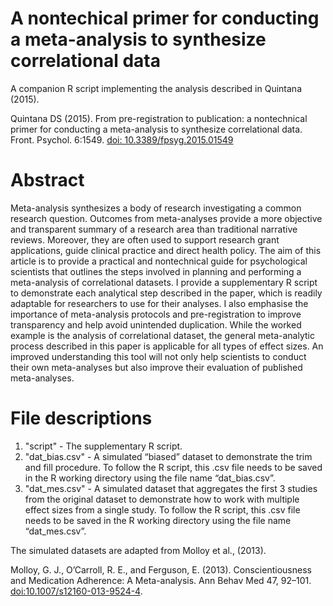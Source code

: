 # A nontechical primer for conducting a meta-analysis to synthesize correlational data

A companion R script implementing the analysis described in Quintana (2015). 

Quintana DS (2015). From pre-registration to publication: a nontechnical primer for conducting a meta-analysis to synthesize correlational data. Front. Psychol. 6:1549. [doi: 10.3389/fpsyg.2015.01549](http://journal.frontiersin.org/article/10.3389/fpsyg.2015.01549/abstract)

# Abstract

Meta-analysis synthesizes a body of research investigating a common research question. Outcomes from meta-analyses provide a more objective and transparent summary of a research area than traditional narrative reviews. Moreover, they are often used to support research grant applications, guide clinical practice and direct health policy. The aim of this article is to provide a practical and nontechnical guide for psychological scientists that outlines the steps involved in planning and performing a meta-analysis of correlational datasets. I provide a supplementary R script to demonstrate each analytical step described in the paper, which is readily adaptable for researchers to use for their analyses. I also emphasise the importance of meta-analysis protocols and pre-registration to improve transparency and help avoid unintended duplication. While the worked example is the analysis of correlational dataset, the general meta-analytic process described in this paper is applicable for all types of effect sizes. An improved understanding this tool will not only help scientists to conduct their own meta-analyses but also improve their evaluation of published meta-analyses.

# File descriptions

1. "script" - The supplementary R script. 
2. "dat_bias.csv" - A simulated “biased” dataset to demonstrate the trim and fill procedure. To follow the R script, this .csv file needs to be saved in the R working directory using the file name “dat_bias.csv”.
3. "dat_mes.csv" - A simulated dataset that aggregates the first 3 studies from the original dataset to demonstrate how to work with multiple effect sizes from a single study. To follow the R script, this .csv file needs to be saved in the R working directory using the file name “dat_mes.csv”.

The simulated datasets are adapted from Molloy et al., (2013).

Molloy, G. J., O’Carroll, R. E., and Ferguson, E. (2013). Conscientiousness and Medication Adherence: A Meta-analysis. Ann Behav Med 47, 92–101. [doi:10.1007/s12160-013-9524-4](http://www.ncbi.nlm.nih.gov/pubmed/23783830).

